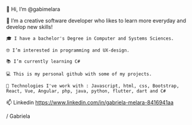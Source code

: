  👋 Hi, I’m @gabimelara

 💞️ I’m a creative software developer who likes to learn more everyday and develop new skills!
 
	🎓 I have a bachelor's Degree in Computer and Systems Sciences.
 
	🤓 I’m interested in programming and UX-design. 
 
	📚 I’m currently learning C#
 
	💻 This is my personal github with some of my projects. 
	
	🌱 Technologies I've work with : Javascript, html, css, Bootstrap, React, Vue, Angular, php, java, python, flutter, dart and C#
	
	

 📫 Linkedin https://www.linkedin.com/in/gabriela-melara-8416941aa 

/ Gabriela 

